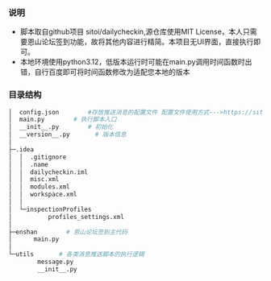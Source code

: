 ### 说明
* 脚本取自github项目 sitoi/dailycheckin,源仓库使用MIT License，本人只需要恩山论坛签到功能，故将其他内容进行精简。本项目无UI界面，直接执行即可。
* 本地环境使用python3.12，低版本运行时可能在main.py调用时间函数时出错，自行百度即可将时间函数修改为适配您本地的版本
### 目录结构

```bash
│  config.json        #存放推送消息的配置文件 配置文件使用方式--->https://sitoi.github.io/dailycheckin/settings/config/
│  main.py        # 执行脚本入口
│  __init__.py        # 初始化
│  __version__.py       # 版本信息
│
├─.idea
│  │  .gitignore
│  │  .name
│  │  dailycheckin.iml
│  │  misc.xml
│  │  modules.xml
│  │  workspace.xml
│  │
│  └─inspectionProfiles
│          profiles_settings.xml
│
├─enshan        # 恩山论坛签到主代码
│      main.py
│
└─utils       # 各类消息推送脚本的执行逻辑 
        message.py
        __init__.py
        
```
